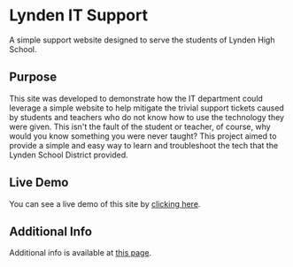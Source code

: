 # Lynden IT Support
A simple support website designed to serve the students of Lynden High School.

## Purpose
This site was developed to demonstrate how the IT department could leverage a simple website to help mitigate the trivial support tickets caused by students and teachers who do not know how to use the technology they were given. This isn't the fault of the student or teacher, of course, why would you know something you were never taught? This project aimed to provide a simple and easy way to learn and troubleshoot the tech that the Lynden School District provided.

## Live Demo
You can see a live demo of this site by [clicking here]().

## Additional Info
Additional info is available at [this page](INFO.md).
